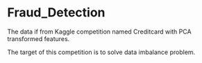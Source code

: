 # Fraud_Detection
The data if from Kaggle competition named Creditcard with PCA transformed features.

The target of this competition is to solve data imbalance problem. 
